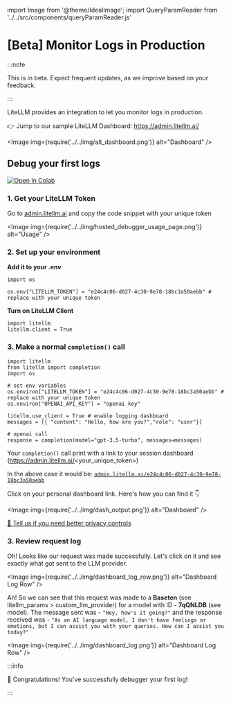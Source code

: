 import Image from '@theme/IdealImage';
import QueryParamReader from '../../src/components/queryParamReader.js'

# [Beta] Monitor Logs in Production

:::note

This is in beta. Expect frequent updates, as we improve based on your feedback.

:::

LiteLLM provides an integration to let you monitor logs in production.

👉 Jump to our sample LiteLLM Dashboard: https://admin.litellm.ai/


<Image img={require('../../img/alt_dashboard.png')} alt="Dashboard" />

## Debug your first logs
<a target="_blank" href="https://colab.research.google.com/github/BerriAI/litellm/blob/main/cookbook/liteLLM_OpenAI.ipynb">
  <img src="https://colab.research.google.com/assets/colab-badge.svg" alt="Open In Colab"/>
</a>


### 1. Get your LiteLLM Token

Go to [admin.litellm.ai](https://admin.litellm.ai/) and copy the code snippet with your unique token

<Image img={require('../../img/hosted_debugger_usage_page.png')} alt="Usage" />

### 2. Set up your environment

**Add it to your .env**

```
import os 

os.env["LITELLM_TOKEN"] = "e24c4c06-d027-4c30-9e78-18bc3a50aebb" # replace with your unique token

```

**Turn on LiteLLM Client**
```
import litellm 
litellm.client = True
```

### 3. Make a normal `completion()` call
```
import litellm 
from litellm import completion
import os 

# set env variables
os.environ["LITELLM_TOKEN"] = "e24c4c06-d027-4c30-9e78-18bc3a50aebb" # replace with your unique token
os.environ["OPENAI_API_KEY"] = "openai key"

litellm.use_client = True # enable logging dashboard 
messages = [{ "content": "Hello, how are you?","role": "user"}]

# openai call
response = completion(model="gpt-3.5-turbo", messages=messages)
```

Your `completion()` call print with a link to your session dashboard (https://admin.litellm.ai/<your_unique_token>)

In the above case it would be: [`admin.litellm.ai/e24c4c06-d027-4c30-9e78-18bc3a50aebb`](https://admin.litellm.ai/e24c4c06-d027-4c30-9e78-18bc3a50aebb)

Click on your personal dashboard link. Here's how you can find it 👇

<Image img={require('../../img/dash_output.png')} alt="Dashboard" />

[👋 Tell us if you need better privacy controls](https://calendly.com/d/4mp-gd3-k5k/berriai-1-1-onboarding-litellm-hosted-version?month=2023-08)  

### 3. Review request log 

Oh! Looks like our request was made successfully. Let's click on it and see exactly what got sent to the LLM provider. 

<Image img={require('../../img/dashboard_log_row.png')} alt="Dashboard Log Row" />    



Ah! So we can see that this request was made to a **Baseten** (see litellm_params > custom_llm_provider) for a model with ID - **7qQNLDB** (see model). The message sent was - `"Hey, how's it going?"` and the response received was - `"As an AI language model, I don't have feelings or emotions, but I can assist you with your queries. How can I assist you today?"`

<Image img={require('../../img/dashboard_log.png')} alt="Dashboard Log Row" />

:::info

🎉 Congratulations! You've successfully debugger your first log!

:::